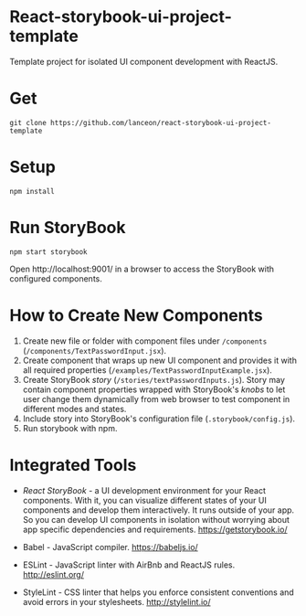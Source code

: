 # React-storybook-ui-project-template #

Template project for isolated UI component development with ReactJS.

# Get #

```
git clone https://github.com/lanceon/react-storybook-ui-project-template
```

# Setup #

```
npm install
```

# Run StoryBook #

```
npm start storybook
```

Open http://localhost:9001/ in a browser to access the StoryBook with configured components.

# How to Create New Components #

1. Create new file or folder with component files under `/components` (`/components/TextPasswordInput.jsx`).
2. Create component that wraps up new UI component and provides it with all required properties (`/examples/TextPasswordInputExample.jsx`).
3. Create StoryBook _story_ (`/stories/textPasswordInputs.js`). Story may contain component properties wrapped with StoryBook's _knobs_ to let user change them dynamically from web browser to test component in different modes and states.
4. Include story into StoryBook's configuration file (`.storybook/config.js`).
5. Run storybook with npm.

# Integrated Tools #

* _React StoryBook_ - a UI development environment for your React components. With it, you can visualize different states of your UI components and develop them interactively. It runs outside of your app. So you can develop UI components in isolation without worrying about app specific dependencies and requirements.
  https://getstorybook.io/

* Babel - JavaScript compiler.
  https://babeljs.io/

* ESLint - JavaScript linter with AirBnb and ReactJS rules.
  http://eslint.org/

* StyleLint - CSS linter that helps you enforce consistent conventions and avoid errors in your stylesheets.
  http://stylelint.io/

